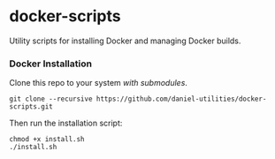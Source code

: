 # docker-scripts
Utility scripts for installing Docker and managing Docker builds.

### Docker Installation
Clone this repo to your system *with submodules*.
```
git clone --recursive https://github.com/daniel-utilities/docker-scripts.git
```
Then run the installation script:
```
chmod +x install.sh
./install.sh
```
